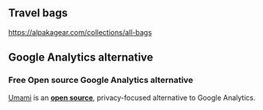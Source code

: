 ## Travel bags

https://alpakagear.com/collections/all-bags

## Google Analytics alternative

### Free Open source Google Analytics alternative
[Umami](https://umami.is/) is an **[open source](https://github.com/umami-software/umami)**, privacy-focused alternative to Google Analytics.